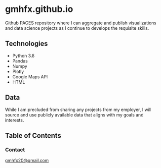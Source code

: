 # gmhfx.github.io


Github PAGES repository where I can aggregate and publish visualizations and data science projects as I continue to develops the requisite skills.

## Technologies

* Python 3.8
* Pandas
* Numpy
* Plotly
* Google Maps API
* HTML

## Data

While I am precluded from sharing any projects from my employer, I will source and use publicly available data that aligns with my goals and interests.

## Table of Contents




### Contact

gmhfx20@gmail.com
